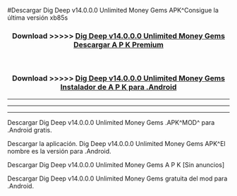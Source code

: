 #Descargar Dig Deep v14.0.0.0 Unlimited Money Gems  APK^Consigue la última versión xb85s



<div align="center">
<h3>Download >>>>> <a href="https://es-sites.web.app/?es= Dig Deep v14.0.0.0 Unlimited Money Gems ">Dig Deep v14.0.0.0 Unlimited Money Gems  Descargar A P K Premium</a></h3><br>

<h3>Download >>>>> <a href="https://es-sites.web.app/?es= Dig Deep v14.0.0.0 Unlimited Money Gems ">Dig Deep v14.0.0.0 Unlimited Money Gems  Instalador de A P K para .Android</a></h3>
</div>


----------------------------------------------------------

----------------------------------------------------------

----------------------------------------------------------

Descargar Dig Deep v14.0.0.0 Unlimited Money Gems  .APK^MOD^ para .Android gratis.

Descargar la aplicación. Dig Deep v14.0.0.0 Unlimited Money Gems  APK^El nombre es la versión para .Android.

Descargar Dig Deep v14.0.0.0 Unlimited Money Gems  A P K [Sin anuncios]

Descargar Dig Deep v14.0.0.0 Unlimited Money Gems  gratuita del mod para .Android.